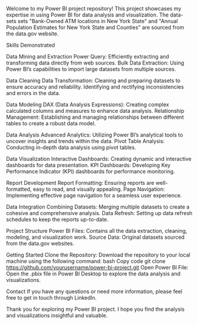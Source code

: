 Welcome to my Power BI project repository! 
This project showcases my expertise in using Power BI for data analysis and visualization. The data-sets sets "Bank-Owned ATM locations in New York State" and "Annual Population Estimates for New York State and Counties" are sourced from the data.gov website.  

Skills Demonstrated

Data Mining and Extraction
Power Query: Efficiently extracting and transforming data directly from web sources.
Bulk Data Extraction: Using Power BI’s capabilities to import large datasets from multiple sources.

Data Cleaning
Data Transformation: Cleaning and preparing datasets to ensure accuracy and reliability.
Identifying and rectifying inconsistencies and errors in the data.

Data Modeling
DAX (Data Analysis Expressions): Creating complex calculated columns and measures to enhance data analysis.
Relationship Management: Establishing and managing relationships between different tables to create a robust data model.

Data Analysis
Advanced Analytics: Utilizing Power BI’s analytical tools to uncover insights and trends within the data.
Pivot Table Analysis: Conducting in-depth data analysis using pivot tables.

Data Visualization
Interactive Dashboards: Creating dynamic and interactive dashboards for data presentation.
KPI Dashboards: Developing Key Performance Indicator (KPI) dashboards for performance monitoring.

Report Development
Report Formatting: Ensuring reports are well-formatted, easy to read, and visually appealing.
Page Navigation: Implementing effective page navigation for a seamless user experience.

Data Integration
Combining Datasets: Merging multiple datasets to create a cohesive and comprehensive analysis.
Data Refresh: Setting up data refresh schedules to keep the reports up-to-date.

Project Structure
Power BI Files: Contains all the data extraction, cleaning, modeling, and visualization work.
Source Data: Original datasets sourced from the data.gov websites.

Getting Started
Clone the Repository: Download the repository to your local machine using the following command:
bash
Copy code
git clone https://github.com/yourusername/power-bi-project.git
Open Power BI File: Open the .pbix file in Power BI Desktop to explore the data analysis and visualizations.

Contact
If you have any questions or need more information, please feel free to get in touch through LinkedIn.

Thank you for exploring my Power BI project. I hope you find the analysis and visualizations insightful and valuable.
